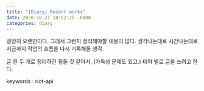 ```yaml
---
title: "[Diary] Recent works"
date: 2020-10-21 18:52:25 -0400
categories: diary
---
```


굉장히 오랜만이다.
그래서 그런지 정리해야할 내용이 많다.
생각나는대로 시간나는대로 지금까지 작업의 흐름을 다시 기록해둘 생각.

글 한 두 개로 정리하긴 힘들 것 같아서, (가독성 문제도 있고.)
테마 별로 글을 쓰려고 한다.

keywords : riot-api
